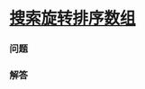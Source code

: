 # [搜索旋转排序数组](https://leetcode-cn.com/problems/search-in-rotated-sorted-array)

### 问题

### 解答

```

```


